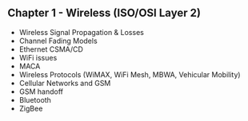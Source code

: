 ## Chapter 1 - Wireless (ISO/OSI Layer 2)

- Wireless Signal Propagation & Losses
- Channel Fading Models
- Ethernet CSMA/CD
- WiFi issues
- MACA
- Wireless Protocols (WiMAX, WiFi Mesh, MBWA, Vehicular Mobility)
- Cellular Networks and GSM
- GSM handoff
- Bluetooth
- ZigBee